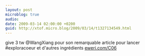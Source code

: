 ```yaml
---
layout: post
microblog: true
audio: 
date: 2009-03-14 02:00:00 +0200
guid: http://xtof.micro.blog/2009/03/14/t1327134549.html
---
```

give 3 tw @WangXiang pour son remarquable article pour lancer #exploracoeur et d'autres ingrédients  [eweri.com/C06](http://eweri.com/C06)
